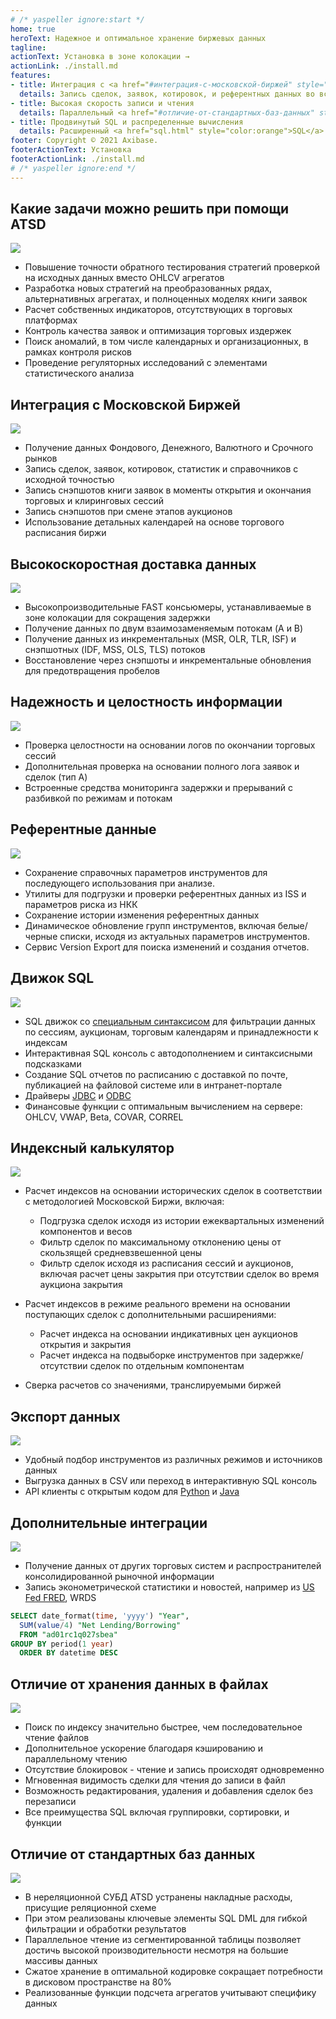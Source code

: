 ```yaml
---
# /* yaspeller ignore:start */
home: true
heroText: Надежное и оптимальное хранение биржевых данных
tagline:
actionText: Установка в зоне колокации →
actionLink: ./install.md
features:
- title: Интеграция с <a href="#интеграция-с-московской-биржей" style="color:orange">Московской</a> Биржей
  details: Запись сделок, заявок, котировок, и референтных данных во всех режимах
- title: Высокая скорость записи и чтения
  details: Параллельный <a href="#отличие-от-стандартных-баз-данных" style="color:orange">движок</a> обработки данных с различными критериями поиска.
- title: Продвинутый SQL и распределенные вычисления
  details: Расширенный <a href="sql.html" style="color:orange">SQL</a> синтаксис с оптимизированными вычислениями.
footer: Copyright © 2021 Axibase.
footerActionText: Установка
footerActionLink: ./install.md
# /* yaspeller ignore:end */
---
```

<!-- markdownlint-disable MD002 MD041 MD012 -->
<article class="feature-highlight">

## Какие задачи можно решить при помощи ATSD

<div class="feature-images">

![](./images/trades_vs_bars.png) <!-- yaspeller ignore -->

</div>

- Повышение точности обратного тестирования стратегий проверкой на исходных данных вместо OHLCV агрегатов
- Разработка новых стратегий на преобразованных рядах, альтернативных агрегатах, и полноценных моделях книги заявок
- Расчет собственных индикаторов, отсутствующих в торговых платформах
- Контроль качества заявок и оптимизация торговых издержек
- Поиск аномалий, в том числе календарных и организационных, в рамках контроля рисков
- Проведение регуляторных исследований с элементами статистического анализа

</article>
<article class="feature-highlight">

## Интеграция с Московской Биржей

<div class="feature-images">

![](./images/message_flow.png) <!-- yaspeller ignore -->

</div>

- Получение данных Фондового, Денежного, Валютного и Срочного рынков
- Запись сделок, заявок, котировок, статистик и справочников с исходной точностью
- Запись снэпшотов книги заявок в моменты открытия и окончания торговых и клиринговых сессий
- Запись снэпшотов при смене этапов аукционов
- Использование детальных календарей на основе торгового расписания биржи

</article>
<article class="feature-highlight">

## Высокоскоростная доставка данных

<div class="feature-images">

![](./images/consumer_latency_realtime.png) <!-- yaspeller ignore -->

</div>

- Высокопроизводительные FAST консьюмеры, устанавливаемые в зоне колокации для сокращения задержки
- Получение данных по двум взаимозаменяемым потокам (A и B)
- Получение данных из инкрементальных (MSR, OLR, TLR, ISF) и снэпшотных (IDF, MSS, OLS, TLS) потоков
- Восстановление через снэпшоты и инкрементальные обновления для предотвращения пробелов

</article>
<article class="feature-highlight">

## Надежность и целостность информации

<div class="feature-images">

![](./images/consumer_file_latency.png)

</div>

- Проверка целостности на основании логов по окончании торговых сессий
- Дополнительная проверка на основании полного лога заявок и сделок (тип А)
- Встроенные средства мониторинга задержки и прерываний с разбивкой по режимам и потокам

</article>
<article class="feature-highlight">

## Референтные данные

<div class="feature-images">

![](./images/moex-version-bonds.png) <!-- yaspeller ignore -->

</div>

- Сохранение справочных параметров инструментов для последующего использования при анализе.
- Утилиты для подгрузки и проверки референтных данных из ISS и параметров риска из НКК
- Сохранение истории изменения референтных данных
- Динамическое обновление групп инструментов, включая белые/черные списки, исходя из актуальных параметров инструментов.
- Сервис Version Export для поиска изменений и создания отчетов.

</article>
<article class="feature-highlight">

## Движок SQL

<div class="feature-images">

![](./images/auto-complete-class.png)

</div>

- SQL движок со [специальным синтаксисом](../sql.md) для фильтрации данных по сессиям, аукционам, торговым календарям и принадлежности к индексам <!-- yaspeller ignore -->
- Интерактивная SQL консоль с автодополнением и синтаксисными подсказками
- Создание SQL отчетов по расписанию с доставкой по почте, публикацией на файловой системе или в интранет-портале
- Драйверы [JDBC](https://github.com/axibase/atsd-jdbc) и [ODBC](https://github.com/axibase/atsd-odbc)
- Финансовые функции с оптимальным вычислением на сервере: OHLCV, VWAP, Beta, COVAR, CORREL

</article>
<article class="feature-highlight">

## Индексный калькулятор

<div class="feature-images">

![](./images/moex-index.png) <!-- yaspeller ignore -->

</div>

- Расчет индексов на основании исторических сделок в соответствии с методологией Московской Биржи, включая:

  - Подгрузка сделок исходя из истории ежеквартальных изменений компонентов и весов
  - Фильтр сделок по максимальному отклонению цены от скользящей средневзвешенной цены
  - Фильтр сделок исходя из расписания сессий и аукционов, включая расчет цены закрытия при отсутствии сделок во время аукциона закрытия

- Расчет индексов в режиме реального времени на основании поступающих сделок с дополнительными расширениями:

  - Расчет индекса на основании индикативных цен аукционов открытия и закрытия
  - Расчет индекса на подвыборке инструментов при задержке/отсутствии сделок по отдельным компонентам

- Сверка расчетов со значениями, транслируемыми биржей

</article>
<article class="feature-highlight">

## Экспорт данных

<div class="feature-images">

![](./images/moex-trade-viewer-small.png) <!-- yaspeller ignore -->

</div>

- Удобный подбор инструментов из различных режимов и источников данных
- Выгрузка данных в CSV или переход в интерактивную SQL консоль
- API клиенты с открытым кодом для [Python](https://github.com/axibase/atsd-api-python) и [Java](https://github.com/axibase/atsd-api-java)

</article>
<article class="feature-highlight">

## Дополнительные интеграции

<div class="feature-images">

![](./images/tsla_long.png) <!-- yaspeller ignore -->

</div>

- Получение данных от других торговых систем и распространителей консолидированной рыночной информации
- Запись эконометрической статистики и новостей, например из [US Fed FRED](https://fred.stlouisfed.org), WRDS

```sql
SELECT date_format(time, 'yyyy') "Year", 
  SUM(value/4) "Net Lending/Borrowing"
  FROM "ad01rc1q027sbea"
GROUP BY period(1 year)
  ORDER BY datetime DESC
```

</article>
<article class="feature-highlight">

## Отличие от хранения данных в файлах

<div class="feature-images">

![](./images/arch_snippet.png) <!-- yaspeller ignore -->

</div>

- Поиск по индексу значительно быстрее, чем последовательное чтение файлов
- Дополнительное ускорение благодаря кэшированию и параллельному чтению
- Отсутствие блокировок - чтение и запись происходят одновременно
- Мгновенная видимость сделки для чтения до записи в файл
- Возможность редактирования, удаления и добавления сделок без перезаписи
- Все преимущества SQL включая группировки, сортировки, и функции

</article>
<article class="feature-highlight">

## Отличие от стандартных баз данных

<div class="feature-images">

![](../../images/atsd-title.png) <!-- yaspeller ignore -->

</div>

- В нереляционной СУБД ATSD устранены накладные расходы, присущие реляционной схеме
- При этом реализованы ключевые элементы SQL DML для гибкой фильтрации и обработки результатов
- Параллельное чтение из сегментированной таблицы позволяет достичь высокой производительности несмотря на большие массивы данных
- Сжатое хранение в оптимальной кодировке сокращает потребности в дисковом пространстве на 80%
- Реализованные функции подсчета агрегатов учитывают специфику данных

</article>